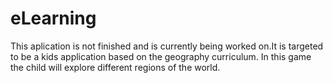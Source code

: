 # eLearning
This aplication is not finished and is currently being worked on.It is targeted to be a kids application based on the geography curriculum. In this game the child will explore different regions of the world.
